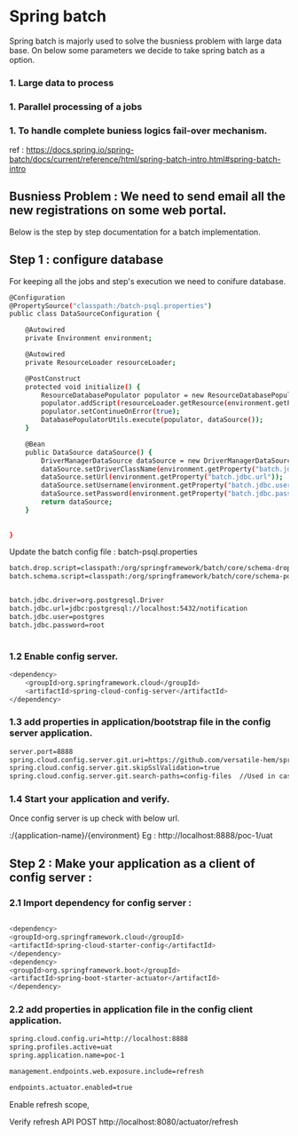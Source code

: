 # Spring batch

Spring batch is majorly used to solve the busniess problem with large data base. 
On below some parameters we decide to take spring batch as a option.

### 1. Large data to process  
### 1. Parallel processing of a jobs
### 1. To handle complete buniess logics fail-over mechanism. 

ref :  https://docs.spring.io/spring-batch/docs/current/reference/html/spring-batch-intro.html#spring-batch-intro


## Busniess Problem : We need to send email all the new registrations on some web portal. 

Below is the step by step documentation for a batch implementation.

## Step 1 : configure database 
For keeping all the jobs and step's execution we need to conifure database.

```bash
@Configuration
@PropertySource("classpath:/batch-psql.properties")
public class DataSourceConfiguration {

	@Autowired
	private Environment environment;

	@Autowired
	private ResourceLoader resourceLoader;

	@PostConstruct
	protected void initialize() {
		ResourceDatabasePopulator populator = new ResourceDatabasePopulator();
		populator.addScript(resourceLoader.getResource(environment.getProperty("batch.schema.script")));
		populator.setContinueOnError(true);
		DatabasePopulatorUtils.execute(populator, dataSource());
	}

	@Bean 
	public DataSource dataSource() {
		DriverManagerDataSource dataSource = new DriverManagerDataSource();
		dataSource.setDriverClassName(environment.getProperty("batch.jdbc.driver"));
		dataSource.setUrl(environment.getProperty("batch.jdbc.url"));
		dataSource.setUsername(environment.getProperty("batch.jdbc.user"));
		dataSource.setPassword(environment.getProperty("batch.jdbc.password"));
		return dataSource;
	}
	
	 
}


```

Update the batch config file : batch-psql.properties

```bash
batch.drop.script=classpath:/org/springframework/batch/core/schema-drop-postgresql.sql
batch.schema.script=classpath:/org/springframework/batch/core/schema-postgresql.sql


batch.jdbc.driver=org.postgresql.Driver
batch.jdbc.url=jdbc:postgresql://localhost:5432/notification
batch.jdbc.user=postgres
batch.jdbc.password=root
 
```


### 1.2 Enable config server.
```bash
<dependency>
	<groupId>org.springframework.cloud</groupId>
	<artifactId>spring-cloud-config-server</artifactId>
</dependency>


```


### 1.3 add properties in application/bootstrap file in the config server application.
```bash
server.port=8888
spring.cloud.config.server.git.uri=https://github.com/versatile-hem/spring-concepts-poc/
spring.cloud.config.server.git.skipSslValidation=true
spring.cloud.config.server.git.search-paths=config-files  //Used in case you file is kept under some directory in git repo.
```

### 1.4 Start your application and verify.
Once config server is up check with below url.

<host>:<port>/{application-name}/{environment}
Eg :  http://localhost:8888/poc-1/uat



## Step 2 : Make your application as a client of config server : 

### 2.1 Import dependency for config server :

```bash

<dependency>
<groupId>org.springframework.cloud</groupId>
<artifactId>spring-cloud-starter-config</artifactId>
</dependency>
<dependency>
<groupId>org.springframework.boot</groupId>
<artifactId>spring-boot-starter-actuator</artifactId>
</dependency>

```

### 2.2 add properties in application file in the config client application.

```bash
spring.cloud.config.uri=http://localhost:8888
spring.profiles.active=uat
spring.application.name=poc-1

management.endpoints.web.exposure.include=refresh

endpoints.actuator.enabled=true
```

Enable refresh scope, 



Verify refresh API 
POST http://localhost:8080/actuator/refresh

